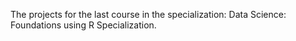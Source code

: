 The projects for the last course in the specialization: Data Science: Foundations using R Specialization.
